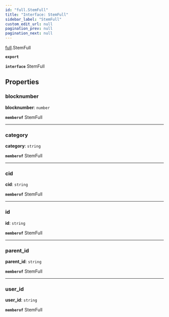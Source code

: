 ```yaml
---
id: "full.StemFull"
title: "Interface: StemFull"
sidebar_label: "StemFull"
custom_edit_url: null
pagination_prev: null
pagination_next: null
---
```


[full](../namespaces/full.md).StemFull

**`export`**

**`interface`** StemFull

## Properties

### blocknumber

 **blocknumber**: `number`

**`memberof`** StemFull

___

### category

 **category**: `string`

**`memberof`** StemFull

___

### cid

 **cid**: `string`

**`memberof`** StemFull

___

### id

 **id**: `string`

**`memberof`** StemFull

___

### parent\_id

 **parent\_id**: `string`

**`memberof`** StemFull

___

### user\_id

 **user\_id**: `string`

**`memberof`** StemFull
